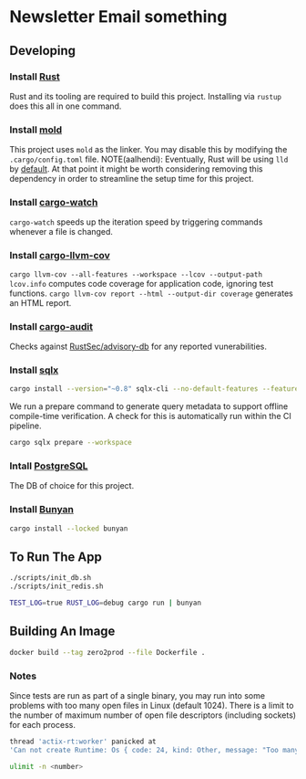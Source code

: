 # Newsletter Email something

## Developing

### Install [Rust](https://www.rust-lang.org/tools/install)

Rust and its tooling are required to build this project. Installing via `rustup` does this all in one command.

### Install [mold](https://github.com/rui314/mold)

This project uses `mold` as the linker. You may disable this by modifying the `.cargo/config.toml` file.
NOTE(aalhendi): Eventually, Rust will be using `lld` by [default](https://blog.rust-lang.org/2024/05/17/enabling-rust-lld-on-linux.html). At that point it might be worth considering removing this dependency in order to streamline the setup time for this project.

### Install [cargo-watch](https://crates.io/crates/cargo-watch)

`cargo-watch` speeds up the iteration speed by triggering commands whenever a file is changed.

### Install [cargo-llvm-cov](https://github.com/taiki-e/cargo-llvm-cov)

`cargo llvm-cov --all-features --workspace --lcov --output-path lcov.info` computes code coverage for application code, ignoring test functions.
`cargo llvm-cov report --html --output-dir coverage` generates an HTML report.

### Install [cargo-audit](https://crates.io/crates/cargo-audit)

Checks against [RustSec/advisory-db](https://github.com/RustSec/advisory-db) for any reported vunerabilities.

### Install [sqlx](https://crates.io/crates/sqlx-cli/)

```sh
cargo install --version="~0.8" sqlx-cli --no-default-features --features rustls,postgres
```

We run a prepare command to generate query metadata to support offline compile-time verification.
A check for this is automatically run within the CI pipeline.

```sh
cargo sqlx prepare --workspace
```

### Intall [PostgreSQL](https://www.postgresql.org/)

The DB of choice for this project.

### Install [Bunyan](https://crates.io/crates/bunyan)

```sh
cargo install --locked bunyan
```

## To Run The App

```sh
./scripts/init_db.sh
./scripts/init_redis.sh

TEST_LOG=true RUST_LOG=debug cargo run | bunyan
```

## Building An Image

```sh
docker build --tag zero2prod --file Dockerfile .
```

### Notes

Since tests are run as part of a single binary, you may run into some problems with too many open files in Linux (default 1024).
There is a limit to the number of maximum number of open file descriptors (including sockets) for each process.

```sh
thread 'actix-rt:worker' panicked at
'Can not create Runtime: Os { code: 24, kind: Other, message: "Too many open files" }',
```

```sh
ulimit -n <number>
```
